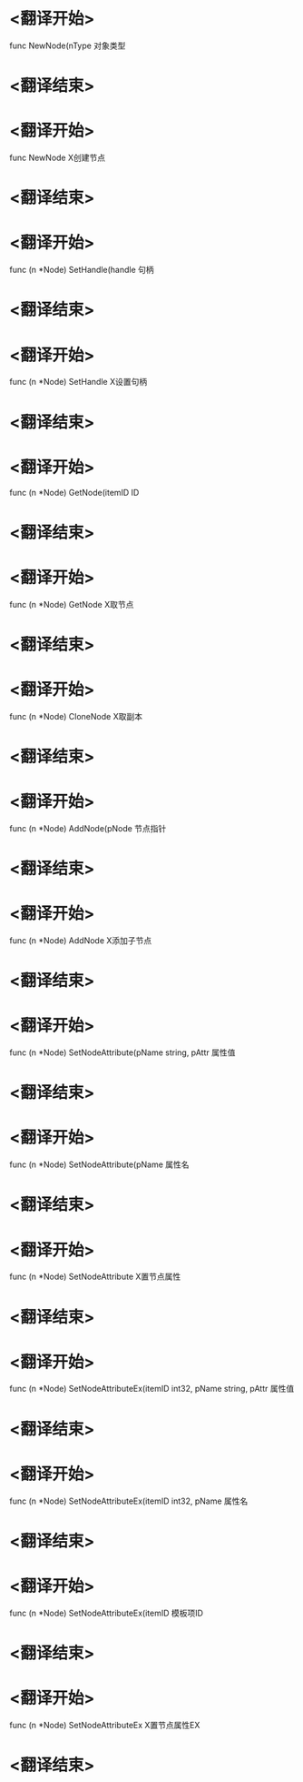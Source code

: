 
# <翻译开始>
func NewNode(nType
对象类型
# <翻译结束>

# <翻译开始>
func NewNode
X创建节点
# <翻译结束>


# <翻译开始>
func (n *Node) SetHandle(handle
句柄
# <翻译结束>

# <翻译开始>
func (n *Node) SetHandle
X设置句柄
# <翻译结束>


# <翻译开始>
func (n *Node) GetNode(itemID
ID
# <翻译结束>

# <翻译开始>
func (n *Node) GetNode
X取节点
# <翻译结束>


# <翻译开始>
func (n *Node) CloneNode
X取副本
# <翻译结束>


# <翻译开始>
func (n *Node) AddNode(pNode
节点指针
# <翻译结束>

# <翻译开始>
func (n *Node) AddNode
X添加子节点
# <翻译结束>


# <翻译开始>
func (n *Node) SetNodeAttribute(pName string, pAttr
属性值
# <翻译结束>

# <翻译开始>
func (n *Node) SetNodeAttribute(pName
属性名
# <翻译结束>

# <翻译开始>
func (n *Node) SetNodeAttribute
X置节点属性
# <翻译结束>


# <翻译开始>
func (n *Node) SetNodeAttributeEx(itemID int32, pName string, pAttr
属性值
# <翻译结束>

# <翻译开始>
func (n *Node) SetNodeAttributeEx(itemID int32, pName
属性名
# <翻译结束>

# <翻译开始>
func (n *Node) SetNodeAttributeEx(itemID
模板项ID
# <翻译结束>

# <翻译开始>
func (n *Node) SetNodeAttributeEx
X置节点属性EX
# <翻译结束>

